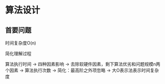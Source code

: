 

# 算法设计

## 首要问题

时间复杂度O(n)


简化理解过程

算法执行时间 -> 四种因素影响 -> 去除软硬件因素，剩下算法优劣和问题规模n两个因素 -> 算法执行次数  -> 简化：最高阶之外项忽略  -> 大O表示法表示时间复杂度






